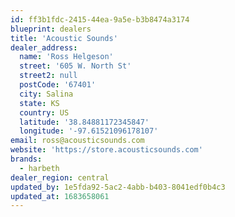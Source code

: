 ```yaml
---
id: ff3b1fdc-2415-44ea-9a5e-b3b8474a3174
blueprint: dealers
title: 'Acoustic Sounds'
dealer_address:
  name: 'Ross Helgeson'
  street: '605 W. North St'
  street2: null
  postCode: '67401'
  city: Salina
  state: KS
  country: US
  latitude: '38.84881172345847'
  longitude: '-97.61521096178107'
email: ross@acousticsounds.com
website: 'https://store.acousticsounds.com'
brands:
  - harbeth
dealer_region: central
updated_by: 1e5fda92-5ac2-4abb-b403-8041edf0b4c3
updated_at: 1683658061
---
```

